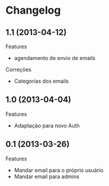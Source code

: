 Changelog
=========

## 1.1 (2013-04-12)

Features
- agendamento de envio de emails

Correções
- Categorias dos emails

## 1.0 (2013-04-04)

Features
- Adaptação para novo Auth

## 0.1 (2013-03-26)

Features
- Mandar email para o próprio usuário
- Mandar email para admins
